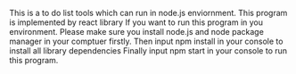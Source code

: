 This is a to do list tools which can run in node.js enviornment.
This program is implemented by react library
If you want to run this program in you environment. Please make sure you install node.js and node package manager in your comptuer firstly.
Then input npm install in your console to install all library dependencies
Finally input npm start in your console to run this program.
